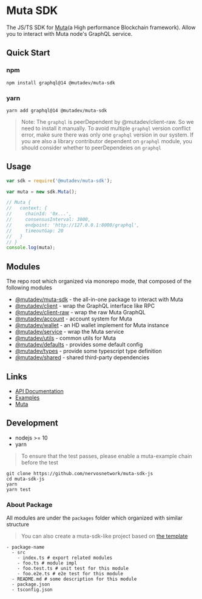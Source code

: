 # Muta SDK

The JS/TS SDK for [Muta](https://github.com/nervosnetwork/muta)(a High performance Blockchain framework). Allow you to interact with Muta node's GraphQL service.

## Quick Start

### npm

```shell
npm install graphql@14 @mutadev/muta-sdk
```

### yarn

```shell
yarn add graphql@14 @mutadev/muta-sdk
```

> Note: The `graphql` is peerDependent by @mutadev/client-raw. So we need to install it manually. To avoid multiple `graphql` version conflict error, make sure there was only one `graphql` version in our system. If you are also a library contributor dependent on `graphql` module, you should consider whether to peerDependeies on `graphql`

## Usage

```js
var sdk = require('@mutadev/muta-sdk');

var muta = new sdk.Muta();

// Muta {
//   context: {
//     chainId: '0x...',
//     consensusInterval: 3000,
//     endpoint: 'http://127.0.0.1:8000/graphql',
//     timeoutGap: 20
//   }
// }
console.log(muta);
```

## Modules

The repo root which organized via monorepo mode, that composed of the following modules

- [@mutadev/muta-sdk](./packages/muta-sdk) - the all-in-one package to interact with Muta
- [@mutadev/client](./packages/muta-client) - wrap the GraphQL interface like RPC
- [@mutadev/client-raw](./packages/muta-client-raw) - wrap the raw Muta GraphQL
- [@mutadev/account](./packages/muta-account) - account system for Muta
- [@mutadev/wallet](./packages/muta-wallet) - an HD wallet implement for Muta instance
- [@mutadev/service](./packages/muta-service) - wrap the Muta service
- [@mutadev/utils](./packages/muta-utils) - common utils for Muta
- [@mutadev/defaults](./packages/muta-defaults) - provides some default config
- [@mutadev/types](./packages/muta-types) - provide some typescript type definition
- [@mutadev/shared](./packages/shared) - shared third-party dependencies

## Links

- [API Documentation](https://nervosnetwork.github.io/muta-sdk-js)
- [Examples](./examples)
- [Muta](https://github.com/nervosnetwork/muta)

## Development

- nodejs >= 10
- yarn

> To ensure that the test passes, please enable a muta-example chain before the test

```shell
git clone https://github.com/nervosnetwork/muta-sdk-js
cd muta-sdk-js
yarn
yarn test
```

### About Package

All modules are under the `packages` folder which organized with similar structure

> You can also create a muta-sdk-like project based on [the template](https://github.com/homura/typescript-monorepo-template)

```
- package-name
  - src
    - index.ts # export related modules
    - foo.ts # module impl
    - foo.test.ts # unit test for this module
    - foo.e2e.ts # e2e test for this module
  - README.md # some description for this module
  - package.json
  - tsconfig.json
```
